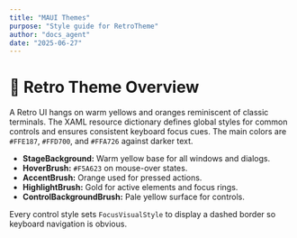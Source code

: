 ```yaml
---
title: "MAUI Themes"
purpose: "Style guide for RetroTheme"
author: "docs_agent"
date: "2025-06-27"
---
```


# 🎨 Retro Theme Overview

A Retro UI hangs on warm yellows and oranges reminiscent of classic terminals. The XAML resource dictionary defines global styles for common controls and ensures consistent keyboard focus cues. The main colors are `#FFE187`, `#FFD700`, and `#FFA726` against darker text.

- **StageBackground:** Warm yellow base for all windows and dialogs.
- **HoverBrush:** `#F5A623` on mouse-over states.
- **AccentBrush:** Orange used for pressed actions.
- **HighlightBrush:** Gold for active elements and focus rings.
- **ControlBackgroundBrush:** Pale yellow surface for controls.

Every control style sets `FocusVisualStyle` to display a dashed border so keyboard navigation is obvious.
